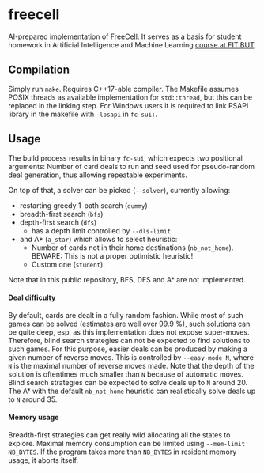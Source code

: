 # freecell
AI-prepared implementation of [FreeCell](https://en.wikipedia.org/wiki/FreeCell).
It serves as a basis for student homework in Artificial Intelligence and Machine Learning [course at FIT BUT](https://www.fit.vut.cz/study/course/SUI/.en).

## Compilation
Simply run `make`.
Requires C++17-able compiler.
The Makefile assumes POSIX threads as available implementation for `std::thread`, but this can be replaced in the linking step.
For Windows users it is required to link PSAPI library in the makefile with `-lpsapi` in `fc-sui:`.

## Usage
The build process results in binary `fc-sui`, which expects two positional arguments:
Number of card deals to run and seed used for pseudo-random deal generation, thus allowing repeatable experiments.

On top of that, a solver can be picked (`--solver`), currently allowing:
* restarting greedy 1-path search (`dummy`)
* breadth-first search (`bfs`)
* depth-first search (`dfs`)
  * has a depth limit controlled by `--dls-limit`
* and A* (`a_star`) which allows to select heuristic:
  * Number of cards not in their home destinations (`nb_not_home`). BEWARE: This is not a proper optimistic heuristic!
  * Custom one (`student`).

Note that in this public repository, BFS, DFS and A* are not implemented.

#### Deal difficulty
By default, cards are dealt in a fully random fashion.
While most of such games can be solved (estimates are well over 99.9 %), such solutions can be quite deep, esp. as this implementation does not expose super-moves.
Therefore, blind search strategies can not be expected to find solutions to such games.
For this purpose, easier deals can be produced by making a given number of reverse moves.
This is controlled by `--easy-mode N`, where `N` is the maximal number of reverse moves made.
Note that the depth of the solution is oftentimes much smaller than `N` because of automatic moves.
Blind search strategies can be expected to solve deals up to `N` around 20.
The A* with the default `nb_not_home` heuristic can realistically solve deals up to `N` around 35.

#### Memory usage
Breadth-first strategies can get really wild allocating all the states to explore.
Maximal memory consumption can be limited using `--mem-limit NB_BYTES`.
If the program takes more than `NB_BYTES` in resident memory usage, it aborts itself.
